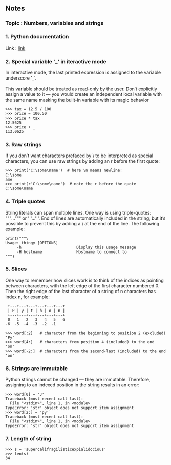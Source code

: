## Notes
### Topic : Numbers, variables and strings

### 1. Python documentation 
Link : [link](https://docs.python.org/3.8/tutorial/introduction.html)

### 2. Special variable '_' in iteractive mode
In interactive mode, the last printed expression is assigned to the variable underscore '_'.
<br><br>
This variable should be treated as read-only by the user. Don’t explicitly assign a value to it — you would create an independent local variable with the same name masking the built-in variable with its magic behavior
```
>>> tax = 12.5 / 100
>>> price = 100.50
>>> price * tax
12.5625
>>> price + _
113.0625
```

### 3. Raw strings
If you don’t want characters prefaced by \ to be interpreted as special characters, you can use raw strings by adding an r before the first quote:
```
>>> print('C:\some\name')  # here \n means newline!
C:\some
ame
>>> print(r'C:\some\name')  # note the r before the quote
C:\some\name
```

### 4. Triple quotes
String literals can span multiple lines. One way is using triple-quotes: """...""" or '''...'''. End of lines are automatically included in the string, but it’s possible to prevent this by adding a \ at the end of the line. The following example:
```
print("""\
Usage: thingy [OPTIONS]
     -h                        Display this usage message
     -H hostname               Hostname to connect to
""")
```

### 5. Slices
One way to remember how slices work is to think of the indices as pointing between characters, with the left edge of the first character numbered 0. Then the right edge of the last character of a string of n characters has index n, for example:
```
 +---+---+---+---+---+---+
 | P | y | t | h | o | n |
 +---+---+---+---+---+---+
 0   1   2   3   4   5   6
-6  -5  -4  -3  -2  -1

>>> word[:2]   # character from the beginning to position 2 (excluded)
'Py'
>>> word[4:]   # characters from position 4 (included) to the end
'on'
>>> word[-2:]  # characters from the second-last (included) to the end
'on'
```

### 6. Strings are immutable
Python strings cannot be changed — they are immutable. Therefore, assigning to an indexed position in the string results in an error:
```
>>> word[0] = 'J'
Traceback (most recent call last):
  File "<stdin>", line 1, in <module>
TypeError: 'str' object does not support item assignment
>>> word[2:] = 'py'
Traceback (most recent call last):
  File "<stdin>", line 1, in <module>
TypeError: 'str' object does not support item assignment
```

### 7. Length of string
```
>>> s = 'supercalifragilisticexpialidocious'
>>> len(s)
34
```